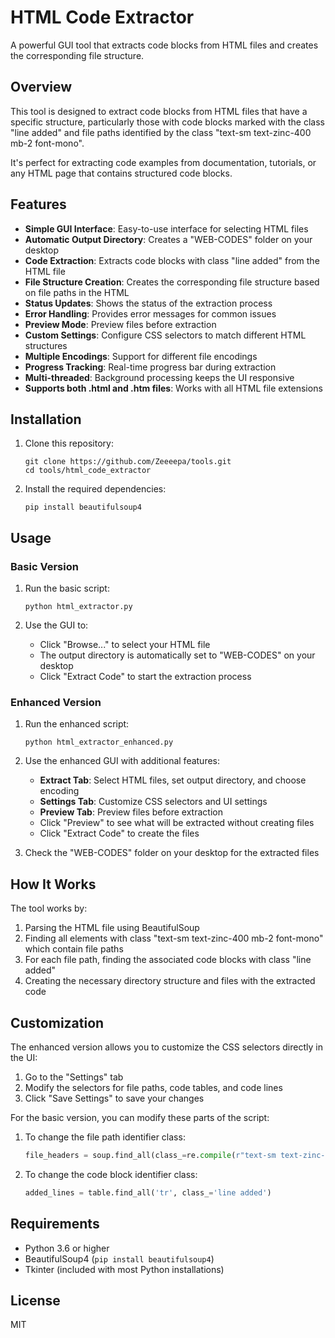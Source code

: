 # HTML Code Extractor

A powerful GUI tool that extracts code blocks from HTML files and creates the corresponding file structure.

## Overview

This tool is designed to extract code blocks from HTML files that have a specific structure, particularly those with code blocks marked with the class "line added" and file paths identified by the class "text-sm text-zinc-400 mb-2 font-mono".

It's perfect for extracting code examples from documentation, tutorials, or any HTML page that contains structured code blocks.

## Features

- **Simple GUI Interface**: Easy-to-use interface for selecting HTML files
- **Automatic Output Directory**: Creates a "WEB-CODES" folder on your desktop
- **Code Extraction**: Extracts code blocks with class "line added" from the HTML file
- **File Structure Creation**: Creates the corresponding file structure based on file paths in the HTML
- **Status Updates**: Shows the status of the extraction process
- **Error Handling**: Provides error messages for common issues
- **Preview Mode**: Preview files before extraction
- **Custom Settings**: Configure CSS selectors to match different HTML structures
- **Multiple Encodings**: Support for different file encodings
- **Progress Tracking**: Real-time progress bar during extraction
- **Multi-threaded**: Background processing keeps the UI responsive
- **Supports both .html and .htm files**: Works with all HTML file extensions

## Installation

1. Clone this repository:
   ```
   git clone https://github.com/Zeeeepa/tools.git
   cd tools/html_code_extractor
   ```

2. Install the required dependencies:
   ```
   pip install beautifulsoup4
   ```

## Usage

### Basic Version

1. Run the basic script:
   ```
   python html_extractor.py
   ```

2. Use the GUI to:
   - Click "Browse..." to select your HTML file
   - The output directory is automatically set to "WEB-CODES" on your desktop
   - Click "Extract Code" to start the extraction process

### Enhanced Version

1. Run the enhanced script:
   ```
   python html_extractor_enhanced.py
   ```

2. Use the enhanced GUI with additional features:
   - **Extract Tab**: Select HTML files, set output directory, and choose encoding
   - **Settings Tab**: Customize CSS selectors and UI settings
   - **Preview Tab**: Preview files before extraction
   - Click "Preview" to see what will be extracted without creating files
   - Click "Extract Code" to create the files

3. Check the "WEB-CODES" folder on your desktop for the extracted files

## How It Works

The tool works by:

1. Parsing the HTML file using BeautifulSoup
2. Finding all elements with class "text-sm text-zinc-400 mb-2 font-mono" which contain file paths
3. For each file path, finding the associated code blocks with class "line added"
4. Creating the necessary directory structure and files with the extracted code

## Customization

The enhanced version allows you to customize the CSS selectors directly in the UI:

1. Go to the "Settings" tab
2. Modify the selectors for file paths, code tables, and code lines
3. Click "Save Settings" to save your changes

For the basic version, you can modify these parts of the script:

1. To change the file path identifier class:
   ```python
   file_headers = soup.find_all(class_=re.compile(r"text-sm text-zinc-400 mb-2 font-mono"))
   ```

2. To change the code block identifier class:
   ```python
   added_lines = table.find_all('tr', class_='line added')
   ```

## Requirements

- Python 3.6 or higher
- BeautifulSoup4 (`pip install beautifulsoup4`)
- Tkinter (included with most Python installations)

## License

MIT
